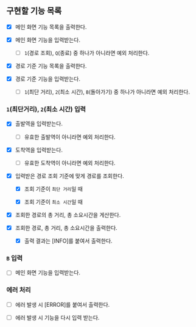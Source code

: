 ## 구현할 기능 목록

- [x] 메인 화면 기능 목록을 출력한다.

- [x] 메인 화면 기능을 입력받는다.

  - [ ] `1`(경로 조회), `Q`(종료) 중 하나가 아니라면 예외 처리한다.

- [x] 경로 기준 기능 목록을 출력한다.

- [x] 경로 기준 기능을 입력받는다.

  - [ ] `1`(최단 거리), `2`(최소 시간), `B`(돌아가기) 중 하나가 아니라면 예외 처리한다.

### `1`(최단거리), `2`(최소 시간) 입력

- [x] 출발역을 입력받는다.

  - [ ] 유효한 출발역이 아니라면 예외 처리한다.

- [x] 도착역을 입력받는다.

  - [ ] 유효한 도착역이 아니라면 예외 처리한다.

- [x] 입력받은 경로 조회 기준에 맞게 경로를 조회한다.

  - [x] 조회 기준이 `최단 거리`일 때

  - [x] 조회 기준이 `최소 시간`일 때

- [x] 조회한 경로의 총 거리, 총 소요시간을 게산한다.

- [x] 조회한 경로, 총 거리, 총 소요시간을 출력한다.

  - [x] 출력 결과는 [INFO]를 붙여서 출력한다.

### `B` 입력

- [ ] 메인 화면 기능을 입력받는다.

### 에러 처리

- [ ] 에러 발생 시 [ERROR]를 붙여서 출력한다.

- [ ] 에러 발생 시 기능을 다시 입력 받는다.
